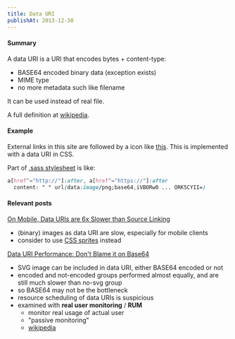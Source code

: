 ```yaml
---
title: Data URI
publishAt: 2013-12-30
---
```


#### Summary

A data URI is a URI that encodes bytes + content-type:

- BASE64 encoded binary data (exception exists)
- MIME type
- no more metadata such like filename

It can be used instead of real file.

A full definition at [wikipedia](http://en.wikipedia.org/wiki/Data_URI_scheme).

#### Example

External links in this site are followed by a icon like [this](http://external.site/).
This is implemented with a data URI in CSS.

Part of
[.sass stylesheet](https://github.com/jokester/jokester.github.io/blob/source/content/css/style.sass)
is like:

~~~ css
a[href^="http://"]:after, a[href^="https://"]:after
  content: " " url(data:image/png;base64,iVBORw0 ... ORK5CYII=)
~~~

#### Relevant posts

[On Mobile, Data URIs are 6x Slower than Source Linking](http://www.mobify.com/blog/data-uris-are-slow-on-mobile/)

- (binary) images as data URI are slow, especially for mobile clients
- consider to use [CSS sprites](http://css-tricks.com/css-sprites/) instead

[Data URI Performance: Don't Blame it on Base64](http://www.mobify.com/blog/base64-does-not-impact-data-uri-performance/)

- SVG image can be included in data URI, either BASE64 encoded or not
- encoded and not-encoded groups performed almost equally, and are still much slower than no-svg group
- so BASE64 may not be the bottleneck
- resource scheduling of data URIs is suspicious
- examined with **real user monitoring** / **RUM**
    - monitor real usage of actual user
    - "passive monitoring"
    - [wikipedia](http://en.wikipedia.org/wiki/Real_user_monitoring)
